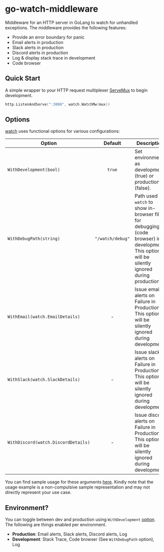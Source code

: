# go-watch-middleware

Middleware for an HTTP server in GoLang to watch for unhandled exceptions. The middleware provides the following features:

- Provide an error boundary for panic
- Email alerts in production
- Slack alerts in production
- Discord alerts in production
- Log & display stack trace in development
- Code browser 

## Quick Start
A simple wrapper to your HTTP request multiplexer [ServeMux](https://golang.org/pkg/net/http/#ServeMux) to begin development.
```go
http.ListenAndServe(":3000", watch.WatchMw(mux))
```

## Options
[watch](#go-watch-middleware) uses functional options for various configurations:

Option | Default | Description
---- | :----: | --------
`WithDevelopment(bool)` | `true` | Set environment as development (true) or production (false). 
`WithDebugPath(string)` | `"/watch/debug"` | Path used by `watch` to show in-browser files for debugging (code browser) in development. This option will be silently ignored during production.
`WithEmail(watch.EmailDetails)` | - | Issue email alerts on Failure in Production. This option will be silently ignored during development.
`WithSlack(watch.SlackDetails)` | - | Issue slack alerts on Failure in Production. This option will be silently ignored during development.
`WithDiscord(watch.DiscordDetails)` | - | Issue discord alerts on Failure in Production. This option will be silently ignored during development.

You can find sample usage for these arguments [here](example/main.go). Kindly note that the usage example is a non-compulsive sample representation and may not directly represent your use case.

## Environment?
You can toggle between dev and production using `WithDevelopment` [option](#options). The following are things enabled per environment.

- **Production**: Email alerts, Slack alerts, Discord alerts, Log
- **Development**: Stack Trace, Code browser (See `WithDebugPath` option), Log

